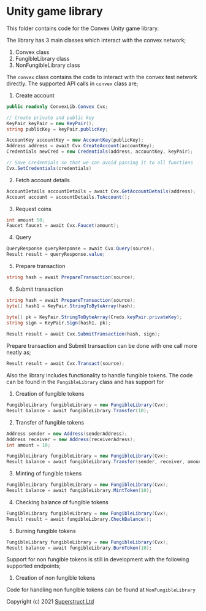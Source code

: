 # Unity game library

This folder contains code for the Convex Unity game library.

The library has 3 main classes which interact with the convex network;
1. Convex class
2. FungibleLibrary class
3. NonFungibleLibrary class

The `convex` class contains the code to interact with the convex test network directly. 
The supported API calls in `convex` class are;
1. Create account
```c#
public readonly ConvexLib.Convex Cvx;

// Create private and public key
KeyPair keyPair = new KeyPair();
string publicKey = keyPair.publicKey;

AccountKey accountKey = new AccountKey(publicKey);
Address address = await Cvx.CreateAccount(accountKey);
Credentials newCred = new Credentials(address, accountKey, keyPair);

// Save Credentials so that we can avoid passing it to all functions 
Cvx.SetCredentials(credentials)
```
2. Fetch account details
```c#
AccountDetails accountDetails = await Cvx.GetAccountDetails(address);
Account account = accountDetails.ToAccount();
```
3. Request coins
```c#
int amount 50;
Faucet faucet = await Cvx.Faucet(amount);
```
4. Query 
```c#
QueryResponse queryResponse = await Cvx.Query(source);
Result result = queryResponse.value;
```
5. Prepare transaction
```c#
string hash = await PrepareTransaction(source);
```
6. Submit transaction
```c#
string hash = await PrepareTransaction(source);
byte[] hash1 = KeyPair.StringToByteArray(hash);

byte[] pk = KeyPair.StringToByteArray(Creds.keyPair.privateKey);
string sign = KeyPair.Sign(hash1, pk);
            
Result result = await Cvx.SubmitTransaction(hash, sign);
```
Prepare transaction and Submit transaction can be done with one call more neatly as;
```c#
Result result = await Cvx.Transact(source);
```

Also the library includes functionality to handle fungible tokens. 
The code can be found in the `FungibleLibrary` class and has support for
1. Creation of fungible tokens
```c#
FungibleLibrary fungibleLibrary = new FungibleLibrary(Cvx);
Result balance = await fungibleLibrary.Transfer(10);
```
2. Transfer of fungible tokens
```c#
Address sender = new Address(senderAddress);
Address receiver = new Address(receiverAdress);
int amount = 10;

FungibleLibrary fungibleLibrary = new FungibleLibrary(Cvx);
Result balance = await fungibleLibrary.Transfer(sender, receiver, amount);
```
3. Minting of fungible tokens
```c#
FungibleLibrary fungibleLibrary = new FungibleLibrary(Cvx);
Result balance = await fungibleLibrary.MintToken(10);
```
4. Checking balance of fungible tokens
```c#
FungibleLibrary fungibleLibrary = new FungibleLibrary(Cvx);
Result result = await fungibleLibrary.CheckBalance();
```
5. Burning fungible tokens
```c#
FungibleLibrary fungibleLibrary = new FungibleLibrary(Cvx);
Result balance = await fungibleLibrary.BurnToken(10);
```

Support for non fungible tokens is still in development with the following supported endpoints;
1. Creation of non fungible tokens

Code for handling non fungible tokens can be found at `NonFungibleLibrary`

Copyright (c) 2021 [Superstruct Ltd](https://superstruct.nz/)
